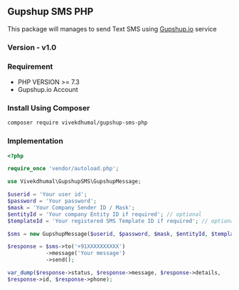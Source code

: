 ## Gupshup SMS PHP

This package will manages to send Text SMS using  [Gupshup.io](https://www.gupshup.io) service

### Version - v1.0

### Requirement

- PHP VERSION >= 7.3
- Gupshup.io Account

### Install Using Composer
```bash
composer require vivekdhumal/gupshup-sms-php
```

### Implementation

```php
<?php

require_once 'vendor/autoload.php';

use Vivekdhumal\GupshupSMS\GupshupMessage;

$userid = 'Your user id';
$password = 'Your password';
$mask = 'Your Company Sender ID / Mask';
$entityId = 'Your company Entity ID if required'; // optional
$templateId = 'Your registered SMS Template ID if required'; // optional

$sms = new GupshupMessage($userid, $password, $mask, $entityId, $templateId);

$response = $sms->to('+91XXXXXXXXXX')
            ->message('Your message')
            ->send();

var_dump($response->status, $response->message, $response->details, 
$response->id, $response->phone);

```
